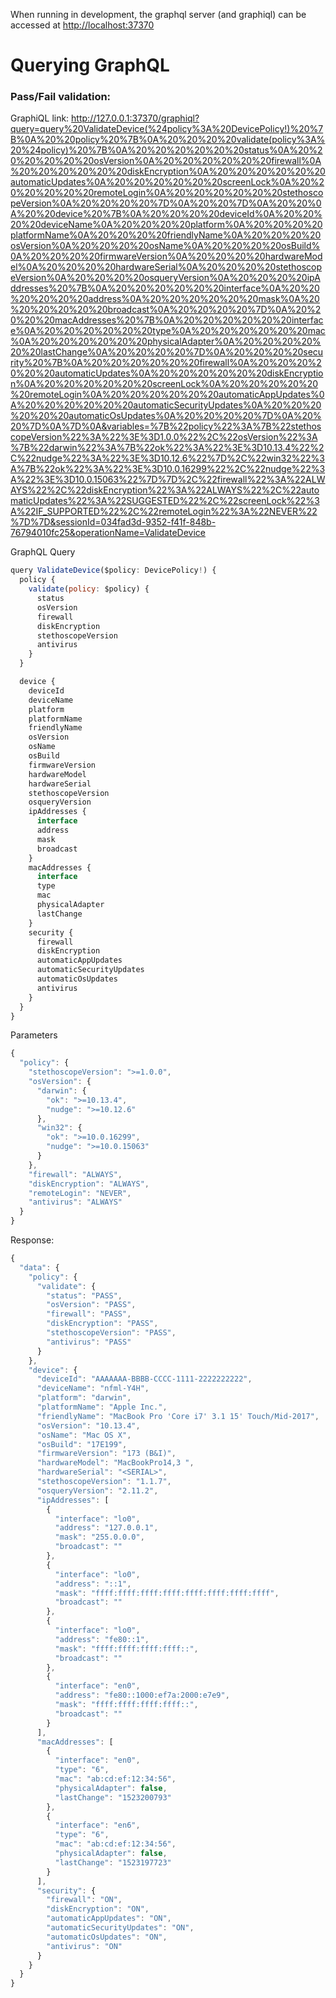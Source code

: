 When running in development, the graphql server (and graphiql) can be accessed at [http://localhost:37370](http://localhost:37370)

# Querying GraphQL

### Pass/Fail validation:

GraphiQL link: http://127.0.0.1:37370/graphiql?query=query%20ValidateDevice(%24policy%3A%20DevicePolicy!)%20%7B%0A%20%20policy%20%7B%0A%20%20%20%20validate(policy%3A%20%24policy)%20%7B%0A%20%20%20%20%20%20status%0A%20%20%20%20%20%20osVersion%0A%20%20%20%20%20%20firewall%0A%20%20%20%20%20%20diskEncryption%0A%20%20%20%20%20%20automaticUpdates%0A%20%20%20%20%20%20screenLock%0A%20%20%20%20%20%20remoteLogin%0A%20%20%20%20%20%20stethoscopeVersion%0A%20%20%20%20%7D%0A%20%20%7D%0A%20%20%0A%20%20device%20%7B%0A%20%20%20%20deviceId%0A%20%20%20%20deviceName%0A%20%20%20%20platform%0A%20%20%20%20platformName%0A%20%20%20%20friendlyName%0A%20%20%20%20osVersion%0A%20%20%20%20osName%0A%20%20%20%20osBuild%0A%20%20%20%20firmwareVersion%0A%20%20%20%20hardwareModel%0A%20%20%20%20hardwareSerial%0A%20%20%20%20stethoscopeVersion%0A%20%20%20%20osqueryVersion%0A%20%20%20%20ipAddresses%20%7B%0A%20%20%20%20%20%20interface%0A%20%20%20%20%20%20address%0A%20%20%20%20%20%20mask%0A%20%20%20%20%20%20broadcast%0A%20%20%20%20%7D%0A%20%20%20%20macAddresses%20%7B%0A%20%20%20%20%20%20interface%0A%20%20%20%20%20%20type%0A%20%20%20%20%20%20mac%0A%20%20%20%20%20%20physicalAdapter%0A%20%20%20%20%20%20lastChange%0A%20%20%20%20%7D%0A%20%20%20%20security%20%7B%0A%20%20%20%20%20%20firewall%0A%20%20%20%20%20%20automaticUpdates%0A%20%20%20%20%20%20diskEncryption%0A%20%20%20%20%20%20screenLock%0A%20%20%20%20%20%20remoteLogin%0A%20%20%20%20%20%20automaticAppUpdates%0A%20%20%20%20%20%20automaticSecurityUpdates%0A%20%20%20%20%20%20automaticOsUpdates%0A%20%20%20%20%7D%0A%20%20%7D%0A%7D%0A&variables=%7B%22policy%22%3A%7B%22stethoscopeVersion%22%3A%22%3E%3D1.0.0%22%2C%22osVersion%22%3A%7B%22darwin%22%3A%7B%22ok%22%3A%22%3E%3D10.13.4%22%2C%22nudge%22%3A%22%3E%3D10.12.6%22%7D%2C%22win32%22%3A%7B%22ok%22%3A%22%3E%3D10.0.16299%22%2C%22nudge%22%3A%22%3E%3D10.0.15063%22%7D%7D%2C%22firewall%22%3A%22ALWAYS%22%2C%22diskEncryption%22%3A%22ALWAYS%22%2C%22automaticUpdates%22%3A%22SUGGESTED%22%2C%22screenLock%22%3A%22IF_SUPPORTED%22%2C%22remoteLogin%22%3A%22NEVER%22%7D%7D&sessionId=034fad3d-9352-f41f-848b-76794010fc25&operationName=ValidateDevice

GraphQL Query

```javascript
query ValidateDevice($policy: DevicePolicy!) {
  policy {
    validate(policy: $policy) {
      status
      osVersion
      firewall
      diskEncryption
      stethoscopeVersion
      antivirus
    }
  }

  device {
    deviceId
    deviceName
    platform
    platformName
    friendlyName
    osVersion
    osName
    osBuild
    firmwareVersion
    hardwareModel
    hardwareSerial
    stethoscopeVersion
    osqueryVersion
    ipAddresses {
      interface
      address
      mask
      broadcast
    }
    macAddresses {
      interface
      type
      mac
      physicalAdapter
      lastChange
    }
    security {
      firewall
      diskEncryption
      automaticAppUpdates
      automaticSecurityUpdates
      automaticOsUpdates
      antivirus
    }
  }
}

```

Parameters

```javascript
{
  "policy": {
    "stethoscopeVersion": ">=1.0.0",
    "osVersion": {
      "darwin": {
        "ok": ">=10.13.4",
        "nudge": ">=10.12.6"
      },
      "win32": {
        "ok": ">=10.0.16299",
        "nudge": ">=10.0.15063"
      }
    },
    "firewall": "ALWAYS",
    "diskEncryption": "ALWAYS",
    "remoteLogin": "NEVER",
    "antivirus": "ALWAYS"
  }
}
```

Response:

```javascript
{
  "data": {
    "policy": {
      "validate": {
        "status": "PASS",
        "osVersion": "PASS",
        "firewall": "PASS",
        "diskEncryption": "PASS",
        "stethoscopeVersion": "PASS",
        "antivirus": "PASS"
      }
    },
    "device": {
      "deviceId": "AAAAAAA-BBBB-CCCC-1111-2222222222",
      "deviceName": "nfml-Y4H",
      "platform": "darwin",
      "platformName": "Apple Inc.",
      "friendlyName": "MacBook Pro 'Core i7' 3.1 15' Touch/Mid-2017",
      "osVersion": "10.13.4",
      "osName": "Mac OS X",
      "osBuild": "17E199",
      "firmwareVersion": "173 (B&I)",
      "hardwareModel": "MacBookPro14,3 ",
      "hardwareSerial": "<SERIAL>",
      "stethoscopeVersion": "1.1.7",
      "osqueryVersion": "2.11.2",
      "ipAddresses": [
        {
          "interface": "lo0",
          "address": "127.0.0.1",
          "mask": "255.0.0.0",
          "broadcast": ""
        },
        {
          "interface": "lo0",
          "address": "::1",
          "mask": "ffff:ffff:ffff:ffff:ffff:ffff:ffff:ffff",
          "broadcast": ""
        },
        {
          "interface": "lo0",
          "address": "fe80::1",
          "mask": "ffff:ffff:ffff:ffff::",
          "broadcast": ""
        },
        {
          "interface": "en0",
          "address": "fe80::1000:ef7a:2000:e7e9",
          "mask": "ffff:ffff:ffff:ffff::",
          "broadcast": ""
        }
      ],
      "macAddresses": [
        {
          "interface": "en0",
          "type": "6",
          "mac": "ab:cd:ef:12:34:56",
          "physicalAdapter": false,
          "lastChange": "1523200793"
        },
        {
          "interface": "en6",
          "type": "6",
          "mac": "ab:cd:ef:12:34:56",
          "physicalAdapter": false,
          "lastChange": "1523197723"
        }
      ],
      "security": {
        "firewall": "ON",
        "diskEncryption": "ON",
        "automaticAppUpdates": "ON",
        "automaticSecurityUpdates": "ON",
        "automaticOsUpdates": "ON",
        "antivirus": "ON"
      }
    }
  }
}
```
